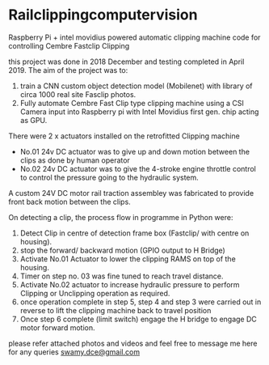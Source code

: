 # Railclippingcomputervision
Raspberry Pi + intel movidius powered automatic clipping machine code for controlling Cembre Fastclip Clipping

this project was done in 2018 December and testing completed in April 2019.
The aim of the project was to:

1. train a CNN custom object detection model (Mobilenet) with library of circa 1000 real site Fasclip photos.
2. Fully automate Cembre Fast Clip type clipping machine using a CSI Camera input into Raspberry pi with Intel Movidius first gen. chip acting as GPU.

There were 2 x actuators installed on the retrofitted Clipping machine
 - No.01 24v DC actuator was to give up and down motion between the clips as done by human operator
 - No.02 24v DC actuator was to give the 4-stroke engine throttle control to control the pressure going to the hydraulic system.

A custom 24V DC motor rail traction assembley was fabricated to provide front back motion between the clips.

On detecting a clip, the process flow in programme in Python were:

1. Detect Clip in centre of detection frame box (Fastclip/ with centre on housing).
2. stop the forward/ backward motion (GPIO output to H Bridge)
3. Activate No.01 Actuator to lower the clipping RAMS on top of the housing.
4. Timer on step no. 03 was fine tuned to reach travel distance.
5. Activate No.02 actuator to increase hydraulic pressure to perform Clipping or Unclipping operation as required.
6. once operation complete in step 5, step 4 and step 3 were carried out in reverse to lift the clipping machine back to travel position
7. Once step 6 complete (limit switch) engage the H bridge to engage DC motor forward motion.

please refer attached photos and videos and feel free to message me here for any queries
swamy.dce@gmail.com


